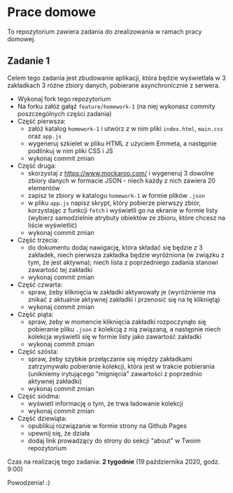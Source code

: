 # Prace domowe

To repozytorium zawiera zadania do zrealizowania w ramach pracy domowej.

## Zadanie 1

Celem tego zadania jest zbudowanie aplikacji, która będzie wyświetlała w 3 zakładkach 3 różne zbiory danych, pobierane asynchronicznie z serwera.

- Wykonaj fork tego repozytorium
- Na forku załóż gałąź `feature/homework-1` (na niej wykonasz commity poszczególnych części zadania)
- Część pierwsza:
  - załóż katalog `homework-1` i utwórz z w nim pliki `index.html`, `main.css` oraz `app.js`
  - wygeneruj szkielet w pliku HTML z użyciem Emmeta, a następnie podlinkuj w nim pliki CSS i JS
  - wykonaj commit zmian
- Część druga:
  - skorzystaj z https://www.mockaroo.com/ i wygeneruj 3 dowolne zbiory danych w formacie JSON - niech każdy z nich zawiera 20 elementów
  - zapisz te zbiory w katalogu `homework-1` w formie plików `.json`
  - w pliku `app.js` napisz skrypt, który pobierze pierwszy zbiór, korzystając z funkcji `fetch` i wyświetli go na ekranie w formie listy (wybierz samodzielnie atrybuty obiektów ze zbioru, które chcesz na liście wyświetlić)
  - wykonaj commit zmian
- Część trzecia:
  - do dokumentu dodaj nawigację, która składać się będzie z 3 zakładek, niech pierwsza zakładka będzie wyróżniona (w związku z tym, że jest aktywna); niech lista z poprzedniego zadania stanowi zawartość tej zakładki
  - wykonaj commit zmian
- Część czwarta:
  - spraw, żeby kliknięcia w zakładki aktywowały je (wyróżnienie ma znikać z aktualnie aktywnej zakładki i przenosić się na tę klikniętą)
  - wykonaj commit zmian
- Część piąta:
  - spraw, żeby w momencie kliknięcia zakładki rozpoczynąło się pobieranie pliku `.json` z kolekcją z nią związaną, a następnie niech kolekcja wyświetli się w formie listy jako zawartość zakładki
  - wykonaj commit zmian
- Część szósta:
  - spraw, żeby szybkie przełączanie się między zakładkami zatrzymywało pobieranie kolekcji, która jest w trakcie pobierania (unikniemy irytującego "mignięcia" zawartości z poprzednio aktywnej zakładki)
  - wykonaj commit zmian
- Część siódma:
  - wyświetl informację o tym, że trwa ładowanie kolekcji
  - wykonaj commit zmian
- Część dziewiąta:
  - opublikuj rozwiązanie w formie strony na Github Pages
  - upewnij się, że działa
  - dodaj link prowadzący do strony do sekcji "about" w Twoim repozytorium

Czas na realizację tego zadania: **2 tygodnie** (19 października 2020, godz. 9:00)

Powodzenia! :)